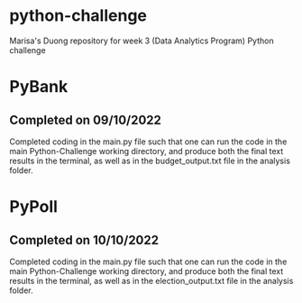 # python-challenge
Marisa's Duong repository for week 3 (Data Analytics Program) Python challenge

# PyBank
## Completed on 09/10/2022
Completed coding in the main.py file such that one can run the code in the main Python-Challenge working directory, and produce both the final text results in the terminal, as well as in the budget_output.txt file in the analysis folder.

# PyPoll
## Completed on 10/10/2022
Completed coding in the main.py file such that one can run the code in the main Python-Challenge working directory, and produce both the final text results in the terminal, as well as in the election_output.txt file in the analysis folder.